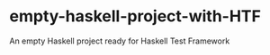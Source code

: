 empty-haskell-project-with-HTF
==============================

An empty Haskell project ready for Haskell Test Framework
